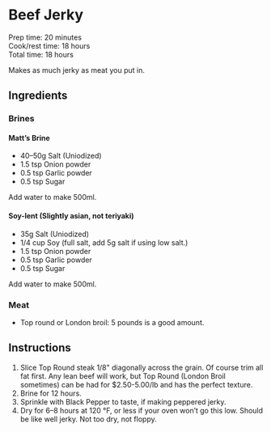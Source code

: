# Beef Jerky

Prep time: 20 minutes  
Cook/rest time: 18 hours  
Total time: 18 hours  

Makes as much jerky as meat you put in.

## Ingredients

### Brines

#### Matt’s Brine

- 40–50g Salt (Uniodized)
- 1.5 tsp Onion powder
- 0.5 tsp Garlic powder
- 0.5 tsp Sugar

Add water to make 500ml.

#### Soy-lent (Slightly asian, not teriyaki)

- 35g Salt (Uniodized)
- 1/4 cup Soy (full salt, add 5g salt if using low salt.)
- 1.5 tsp Onion powder
- 0.5 tsp Garlic powder
- 0.5 tsp Sugar

Add water to make 500ml.

### Meat

- Top round or London broil: 5 pounds is a good amount.

## Instructions

1. Slice Top Round steak 1/8" diagonally across the grain. Of course trim all fat first. Any lean beef will work, but Top Round (London Broil sometimes) can be had for $2.50-5.00/lb and has the perfect texture.
1. Brine for 12 hours.
1. Sprinkle with Black Pepper to taste, if making peppered jerky.
1. Dry for 6–8 hours at 120 °F, or less if your oven won’t go this low. Should be like well jerky. Not too dry, not floppy.
